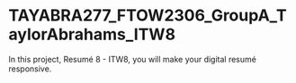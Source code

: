 # TAYABRA277_FTOW2306_GroupA_TaylorAbrahams_ITW8
In this project, Resumé 8 - ITW8,  you will make your digital resumé responsive.
